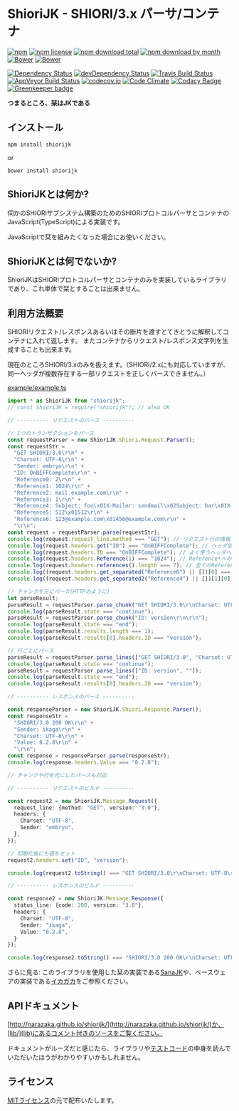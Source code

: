 ShioriJK - SHIORI/3.x パーサ/コンテナ
=============================================

[![npm](https://img.shields.io/npm/v/shiorijk.svg)](https://www.npmjs.com/package/shiorijk)
[![npm license](https://img.shields.io/npm/l/shiorijk.svg)](https://www.npmjs.com/package/shiorijk)
[![npm download total](https://img.shields.io/npm/dt/shiorijk.svg)](https://www.npmjs.com/package/shiorijk)
[![npm download by month](https://img.shields.io/npm/dm/shiorijk.svg)](https://www.npmjs.com/package/shiorijk)
[![Bower](https://img.shields.io/bower/v/shiorijk.svg)](https://github.com/Narazaka/shiorijk)
[![Bower](https://img.shields.io/bower/l/shiorijk.svg)](https://github.com/Narazaka/shiorijk)

[![Dependency Status](https://david-dm.org/Narazaka/shiorijk/status.svg)](https://david-dm.org/Narazaka/shiorijk)
[![devDependency Status](https://david-dm.org/Narazaka/shiorijk/dev-status.svg)](https://david-dm.org/Narazaka/shiorijk?type=dev)
[![Travis Build Status](https://travis-ci.org/Narazaka/shiorijk.svg?branch=master)](https://travis-ci.org/Narazaka/shiorijk)
[![AppVeyor Build Status](https://ci.appveyor.com/api/projects/status/github/Narazaka/shiorijk?svg=true&branch=master)](https://ci.appveyor.com/project/Narazaka/shiorijk)
[![codecov.io](https://codecov.io/github/Narazaka/shiorijk/coverage.svg?branch=master)](https://codecov.io/github/Narazaka/shiorijk?branch=master)
[![Code Climate](https://codeclimate.com/github/Narazaka/shiorijk/badges/gpa.svg)](https://codeclimate.com/github/Narazaka/shiorijk)
[![Codacy Badge](https://api.codacy.com/project/badge/Grade/3e8aa6e24b6d47c29aa8ebb82b6a1e06)](https://www.codacy.com/app/narazaka/shiorijk?utm_source=github.com&amp;utm_medium=referral&amp;utm_content=Narazaka/shiorijk&amp;utm_campaign=Badge_Grade)
[![Greenkeeper badge](https://badges.greenkeeper.io/Narazaka/single-file-worker.js.svg)](https://greenkeeper.io/)

**つまるところ、栞はJKである**

インストール
--------------------------

    npm install shiorijk

or

    bower install shiorijk

ShioriJKとは何か?
--------------------------

伺かのSHIORIサブシステム構築のためのSHIORIプロトコルパーサとコンテナのJavaScript(TypeScript)による実装です。

JavaScriptで栞を組みたくなった場合にお使いください。

ShioriJKとは何でないか?
--------------------------

ShioriJKはSHIORIプロトコルパーサとコンテナのみを実装しているライブラリであり、これ単体で栞とすることは出来ません。

利用方法概要
--------------------------

SHIORIリクエスト/レスポンスあるいはその断片を渡すとてきとうに解釈してコンテナに入れて返します。
またコンテナからリクエスト/レスポンス文字列を生成することも出来ます。

現在のところSHIORI/3.xのみを扱えます。（SHIORI/2.xにも対応していますが、同一ヘッダが複数存在する一部リクエストを正しくパースできません。）

[example/example.ts](example/example.ts)
```typescript
import * as ShioriJK from "shiorijk";
// const ShioriJK = require("shiorijk"); // also OK

// ---------- リクエストのパース ----------

// 1つのトランザクションをパース
const requestParser = new ShioriJK.Shiori.Request.Parser();
const requestStr =
  "GET SHIORI/3.0\r\n" +
  "Charset: UTF-8\r\n" +
  "Sender: embryo\r\n" +
  "ID: OnBIFFComplete\r\n" +
  "Reference0: 2\r\n" +
  "Reference1: 1024\r\n" +
  "Reference2: mail.example.com\r\n" +
  "Reference3: 1\r\n" +
  "Reference4: Subject: foo\x01X-Mailer: sendmail\x02Subject: bar\x01X-Mailer: Sylpheed\r\n" +
  "Reference5: 512\x01512\r\n" +
  "Reference6: 123@example.com\x01456@example.com\r\n" +
  "\r\n";
const request = requestParser.parse(requestStr);
console.log(request.request_line.method === "GET"); // リクエスト行の情報
console.log(request.headers.get("ID") === "OnBIFFComplete"); // ヘッダ値を取得
console.log(request.headers.ID === "OnBIFFComplete"); // よく使うヘッダへのショートカット
console.log(request.headers.Reference(1) === "1024"); // Reference*へのショートカット
console.log(request.headers.references().length === 7); // 全てのReference*の値を取得
console.log((request.headers.get_separated("Reference6") || [])[0] === "123@example.com"); // \x01で区切られた値の取得
console.log((request.headers.get_separated2("Reference4") || [])[1][0] === "Subject: bar"); // \x01と\x02で区切られた値の取得

// チャンクを元にパース(HTTPのように)
let parseResult;
parseResult = requestParser.parse_chunk("GET SHIORI/3.0\r\nCharset: UTF-8\r\n");
console.log(parseResult.state === "continue");
parseResult = requestParser.parse_chunk("ID: version\r\n\r\n");
console.log(parseResult.state === "end");
console.log(parseResult.results.length === 1);
console.log(parseResult.results[0].headers.ID === "version");

// 行ごとにパース
parseResult = requestParser.parse_lines(["GET SHIORI/3.0", "Charset: UTF-8"]);
console.log(parseResult.state === "continue");
parseResult = requestParser.parse_lines(["ID: version", ""]);
console.log(parseResult.state === "end");
console.log(parseResult.results[0].headers.ID === "version");

// ---------- レスポンスのパース ----------

const responseParser = new ShioriJK.Shiori.Response.Parser();
const responseStr =
  "SHIORI/3.0 200 OK\r\n" +
  "Sender: ikaga\r\n" +
  "Charset: UTF-8\r\n" +
  "Value: 8.2.8\r\n" +
  "\r\n";
const response = responseParser.parse(responseStr);
console.log(response.headers.Value === "8.2.8");

// チャンクや行を元にしたパースも対応

// ---------- リクエストのビルド ----------

const request2 = new ShioriJK.Message.Request({
  request_line: {method: "GET", version: "3.0"},
  headers: {
    Charset: "UTF-8",
    Sender: "embryo",
  },
});

// 初期化後にも値をセット
request2.headers.set("ID", "version");

console.log(request2.toString() === "GET SHIORI/3.0\r\nCharset: UTF-8\r\nSender: embryo\r\nID: version\r\n\r\n");

// ---------- レスポンスのビルド ----------

const response2 = new ShioriJK.Message.Response({
  status_line: {code: 200, version: "3.0"},
  headers: {
    Charset: "UTF-8",
    Sender: "ikaga",
    Value: "8.2.8",
  }
});

console.log(response2.toString() === "SHIORI/3.0 200 OK\r\nCharset: UTF-8\r\nSender: ikaga\r\nValue: 8.2.8\r\n\r\n");
```

さらに見る: このライブラリを使用した栞の実装である[SanaJK](https://github.com/Narazaka/sanajk)や、ベースウェアの実装である[イカガカ](https://github.com/Ikagaka/Ikagaka.demo)をご参照ください。

APIドキュメント
--------------------------

[http://narazaka.github.io/shiorijk/](http://narazaka.github.io/shiorijk/)か、[lib/](lib)にあるコメント付きのソースをご覧ください。

ドキュメントがルーズだと感じたら、ライブラリや[テストコード](test)の中身を読んでいただいたほうがわかりやすいかもしれません。

ライセンス
--------------------------

[MITライセンス](http://narazaka.net/license/MIT?2018)の元で配布いたします。
